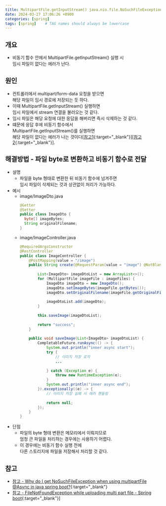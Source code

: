```yaml
---
title: MultipartFile.getInputStream() java.nio.file.NoSuchFileException in async
date: 2024-03-27 17:06:26 +0900
categories: [spring]
tags: [spring]    # TAG names should always be lowercase
---
```


## 개요
- 비동기 함수 안에서 MultipartFile.getInputStream() 실행 시  
  임시 파일이 없다는 에러가 난다.  

## 원인
- 컨트롤러에서 multipart/form-data 요청을 받으면  
  해당 파일이 임시 경로에 저장되는 듯 하다.  
- 이때 MultipartFile.getInputStream() 실행하면   
  임시 파일에서 stream 연결을 불러오는 것 같다.  
- 임시 파일은 해당 요청에 대한 응답을 해버리면 즉시 삭제하는 것 같다.  
- 떄문에 응답 후에 비동기 함수에서   
  MultipartFile.getInputStream()를 실행하면   
  해당 파일이 없다는 에러가 나는 것이다[[참고1](https://stackoverflow.com/questions/77620046/why-do-i-get-nosuchfileexception-when-using-multipartfile-async-in-java-spring){:target="_blank"}][[참고2](https://stackoverflow.com/questions/30738574/filenotfoundexception-while-uploading-multi-part-file-spring-boot){:target="_blank"}].  

## 해결방법 - 파일 byte로 변환하고 비동기 함수로 전달
- 설명  
    - 파일을 byte 형태로 변환한 뒤 비동기 함수에 넘겨주면  
      임시 파일이 삭제되는 것과 상관없이 처리가 가능하다.  
- 예시  
    - image/ImageDto.java  
      ```java  
      @Getter  
      @Setter  
      public class ImageDto {  
      	byte[] imageBytes;  
      	String originalFilename;  
      }  
      ```  
    - image/ImageController.java  
      ```java  
      @RequiredArgsConstructor  
      @RestController  
      public class ImageController {  
          @PostMapping(value = "/image")  
          public String create(@RequestParam(value = "image") @NotBlank MultipartFile[] imageFiles) throws IOException {  
                
              List<ImageDto> imageDtoList = new ArrayList<>();  
              for (MultipartFile imageFile : imageFiles) {  
                  ImageDto imageDto = new ImageDto();  
                  imageDto.setImageBytes(imageFile.getBytes());  
                  imageDto.setOriginalFilename(imageFile.getOriginalFilename());  
                
                  imageDtoList.add(imageDto);  
              }  
                
              this.saveImage(imageDtoList);  
                
              return "success";  
          }  
                
          public void saveImage(List<ImageDto> imageDtoList) {  
              CompletableFuture.runAsync(() -> {  
                  System.out.println("inner async start");  
                  try {  
                      // 이미지 저장 로직  
                      ...  
                
                  } catch (Exception e) {  
                      throw new RuntimeException(e);  
                  }  
                  System.out.println("inner async end");  
              }).exceptionally((e) -> {  
                  // 이미지 저장 실패 시 에러 핸들링  
                
                  return null;  
              });  
          }  
      }  
      ```  
- 단점  
    - 파일의 byte 형태 변환은 메모리에서 이뤄지므로  
      엄청 큰 파일을 처리하는 경우에는 사용하기 어렵다.  
    - 이 경우에는 비동기 함수 실행 전에  
      다른 스토리지에 파일을 저장해서 처리할 것 같다.  

## 참고
- [참고 - Why do I get NoSuchFileException when using multipartFile @Async in java spring boot?](https://stackoverflow.com/questions/77620046/why-do-i-get-nosuchfileexception-when-using-multipartfile-async-in-java-spring){:target="_blank"}  
- [참고 - FileNotFoundException while uploading multi part file - Spring boot](https://stackoverflow.com/questions/30738574/filenotfoundexception-while-uploading-multi-part-file-spring-boot){:target="_blank"}]  
